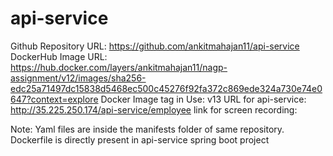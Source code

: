# api-service
Github Repository URL: https://github.com/ankitmahajan11/api-service
DockerHub Image URL: https://hub.docker.com/layers/ankitmahajan11/nagp-assignment/v12/images/sha256-edc25a71497dc15838d5468ec500c45276f92fa372c869ede324a730e74e0647?context=explore
Docker Image tag in Use: v13
URL for api-service: http://35.225.250.174/api-service/employee
link for screen recording: 

Note: Yaml files are inside the manifests folder of same repository.
Dockerfile is directly present in api-service spring boot project

